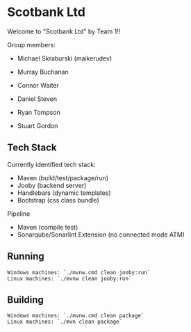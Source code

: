 # Scotbank Ltd

Welcome to "Scotbank Ltd" by Team 1!!

Group members:

- Michael Skraburski (maikerudev)

- Murray Buchanan

- Connor Waiter

- Daniel Steven

- Ryan Tompson

- Stuart Gordon

## Tech Stack
Currently identified tech stack:
- Maven (build/test/package/run)
- Jooby (backend server)
- Handlebars (dynamic templates)
- Bootstrap (css class bundle)

Pipeline
- Maven (compile test)
- Sonarqube/Sonarlint Extension (no connected mode ATM)


## Running
    Windows machines: `./mvnw.cmd clean jooby:run`
    Linux machines: `./mvnw clean jooby:run`

## Building

    Windows machines: `./mvnw.cmd clean package`
    Linux machines: `./mvn clean package`
